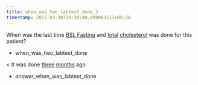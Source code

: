 ```yaml
---
title: when_was_two_labtest_done_3
timestamp: 2017-03-30T18:30:49.899063517+05:30
---
```


When was the last time [BSL Fasting](labtest_name_1) and [total](labtest_name_2) [cholesterol](labtest_name_2) was done for this patient?
* when_was_two_labtest_done

< It was done [three](range_count) [months](range_unit) ago
* answer_when_was_labtest_done
